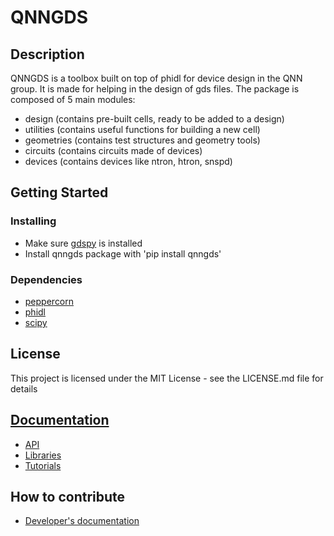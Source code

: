 # QNNGDS

## Description
QNNGDS is a toolbox built on top of phidl for device design in the QNN group.
It is made for helping in the design of gds files. The package is composed of 5 main modules:
- design (contains pre-built cells, ready to be added to a design)
- utilities (contains useful functions for building a new cell)
- geometries (contains test structures and geometry tools)
- circuits (contains circuits made of devices)
- devices (contains devices like ntron, htron, snspd)

## Getting Started
### Installing
- Make sure [gdspy](https://pypi.org/project/gdspy/) is installed
- Install qnngds package with 'pip install qnngds'

### Dependencies
- [peppercorn](https://pypi.org/project/peppercorn/)
- [phidl](https://pypi.org/project/phidl/)
- [scipy](https://pypi.org/project/scipy/)

## License
This project is licensed under the MIT License - see the LICENSE.md file for details

## [Documentation](https://qnngds.readthedocs.io/en/latest/)
- [API](https://qnngds.readthedocs.io/en/latest/api.html)
- [Libraries](https://qnngds.readthedocs.io/en/latest/libraries.html)
- [Tutorials](https://qnngds.readthedocs.io/en/latest/tutorials.html)

## How to contribute
- [Developer's documentation](https://qnngds-dev.readthedocs.io/en/latest)
